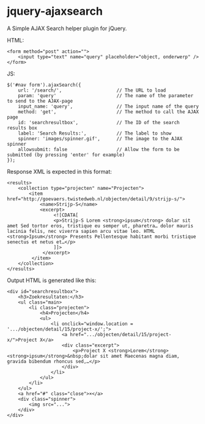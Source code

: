 jquery-ajaxsearch
=================

A Simple AJAX Search helper plugin for jQuery.
 
HTML:

    <form method="post" action="">
        <input type="text" name="query" placeholder="object, onderwerp" />
    </form>

JS:

	$('#nav form').ajaxSearch({
	    url: '/search/',                    // The URL to load
	    param: 'query'                      // The name of the parameter to send to the AJAX-page
	    input_name: 'query',                // The input name of the query
	    method: 'get',                      // The method to call the AJAX page
	    id: 'searchresultbox',              // The ID of the search results box
	    label: 'Search Results:',           // The label to show
	    spinner: 'images/spinner.gif',      // The image to the AJAX spinner
	    allowsubmit: false                  // Allow the form to be submitted (by pressing 'enter' for example)
	});
	

Response XML is expected in this format:

    <results>
        <collection type="projecten" name="Projecten">
            <item href="http://goevaers.twistedweb.nl/objecten/detail/9/strijp-s/">
                <name>Strijp-S</name>
                <excerpt>
                     <![CDATA[
                     <p>Strijp-S Lorem <strong>ipsum</strong> dolar sit amet Sed tortor eros, tristique eu semper ut, pharetra… dolor mauris lacinia felis, nec viverra sapien arcu vitae leo. HTML <strong>Ipsum</strong> Presents Pellentesque habitant morbi tristique senectus et netus et…</p>
                     ]]>
                 </excerpt>
             </item>
        </collection>
    </results>

Output HTML is generated like this:

    <div id="searchresultbox">
        <h3>Zoekresultaten:</h3>
        <ul class="main>
            <li class="projecten">
                <h4>Projecten</h4>
                <ul>
                    <li onclick="window.location = '.../objecten/detail/15/project-x/';">
                        <a href=".../objecten/detail/15/project-x/">Project X</a>
                        <div class="excerpt">
                            <p>Project X <strong>Lorem</strong> <strong>ipsum</strong>&nbsp;dolar sit amet Maecenas magna diam, gravida bibendum rhoncus sed,…</p>
                        </div>
                    </li>
                </ul>
            </li>
        </ul>
        <a href="#" class="close">×</a>
        <div class="spinner">
            <img src="...">
        </div>
    </div>

